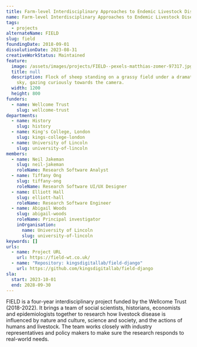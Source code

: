 ```yaml
---
title: Farm-level Interdisciplinary Approaches to Endemic Livestock Disease
name: Farm-level Interdisciplinary Approaches to Endemic Livestock Disease
tags:
  - projects
alternateName: FIELD
slug: field
foundingDate: 2018-09-01
dissolutionDate: 2023-08-31
creativeWorkStatus: Maintained
feature:
  image: /assets/images/projects/FIELD--pexels-matthias-zomer-97317.jpg
  title: null
  description: Flock of sheep standing on a grassy field under a dramatic cloudy
    sky, gazing curiously towards the camera.
  width: 1200
  height: 800
funders:
  - name: Wellcome Trust
    slug: wellcome-trust
departments:
  - name: History
    slug: history
  - name: King's College, London
    slug: kings-college-london
  - name: University of Lincoln
    slug: university-of-lincoln
members:
  - name: Neil Jakeman
    slug: neil-jakeman
    roleName: Research Software Analyst
  - name: Tiffany Ong
    slug: tiffany-ong
    roleName: Research Software UI/UX Designer
  - name: Elliott Hall
    slug: elliott-hall
    roleName: Research Software Engineer
  - name: Abigail Woods
    slug: abigail-woods
    roleName: Principal investigator
    inOrganisation:
      name: University of Lincoln
      slug: university-of-lincoln
keywords: []
urls:
  - name: Project URL
    url: https://field-wt.co.uk/
  - name: "Repository: kingsdigitallab/field-django"
    url: https://github.com/kingsdigitallab/field-django
sla:
  start: 2023-10-01
  end: 2028-09-30
---
```


FIELD is a four-year interdisciplinary project funded by the Wellcome Trust (2018-2022). It brings a team of social scientists, historians, economists and epidemiologists together to research how livestock disease is influenced by nature and culture, science and society, and the actions of humans and livestock. The team works closely with industry representatives and policy makers to make sure the research responds to real-world needs.
